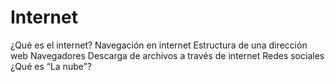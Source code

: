 # Internet

¿Qué es el internet?
Navegación en internet
Estructura de una dirección web
Navegadores
Descarga de archivos a través de internet
Redes sociales
¿Qué es “La nube”?
